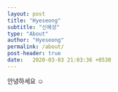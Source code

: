 ```yaml
---
layout: post
title: "Hyeseong"
subtitle: "신혜성"
type: "About"
author: "Hyeseong"
permalink: /about/
post-header: true
date:   2020-03-03 21:03:36 +0530
---
```


안녕하세요 ☺️

